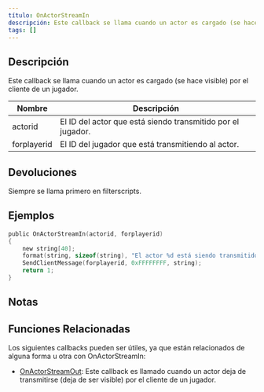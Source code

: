 ```yaml
---
título: OnActorStreamIn
descripción: Este callback se llama cuando un actor es cargado (se hace visible) por el cliente de un jugador.
tags: []
---
```


<VersionWarnES name='callback' version='SA-MP 0.3.7' />

## Descripción

Este callback se llama cuando un actor es cargado (se hace visible) por el cliente de un jugador.

| Nombre      | Descripción                                                   |
| ----------- | ------------------------------------------------------------- |
| actorid     | El ID del actor que está siendo transmitido por el jugador.   |
| forplayerid | El ID del jugador que está transmitiendo al actor.            |

## Devoluciones

Siempre se llama primero en filterscripts.

## Ejemplos

```c
public OnActorStreamIn(actorid, forplayerid)
{
    new string[40];
    format(string, sizeof(string), "El actor %d está siendo transmitido a tu jugador.", actorid);
    SendClientMessage(forplayerid, 0xFFFFFFFF, string);
    return 1;
}
```

## Notas

<TipNPCCallbacksES />

## Funciones Relacionadas
Los siguientes callbacks pueden ser útiles, ya que están relacionados de alguna forma u otra con OnActorStreamIn:
- [OnActorStreamOut](OnActorStreamOut): Este callback es llamado cuando un actor deja de transmitirse (deja de ser visible) por el cliente de un jugador.
